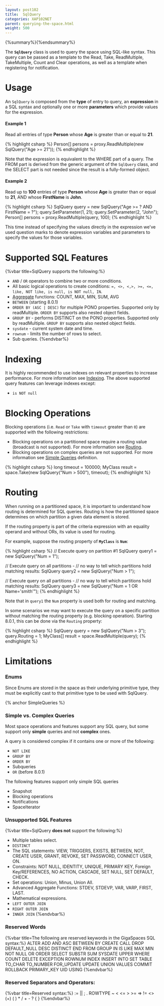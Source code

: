 ```yaml
---
layout: post102
title:  SqlQuery
categories: XAP102NET
parent: querying-the-space.html
weight: 500
---
```


{%summary%}{%endsummary%}

The **`SqlQuery`** class is used to query the space using SQL-like syntax. This query can be passed as a template to the Read, Take, ReadMultiple, TakeMultiple, Count and Clear operations, as well as a template when registering for notification.


# Usage

An `SqlQuery` is composed from the **type** of entry to query, an **expression** in a SQL syntax and optionally one or more **parameters** which provide values for the expression.

#### Example 1

Read all entries of type **Person** whose **Age** is greater than or equal to **21**.

{% highlight csharp %}
Person[] persons = proxy.ReadMultiple<Person>(new SqlQuery<Person>("Age >= 21"));
{% endhighlight %}

Note that the expression is equivalent to the WHERE part of a query. The FROM part is derived from the generic argument of the `SqlQuery` class, and the SELECT part is not needed since the result is a fully-formed object.

#### Example 2

Read up to **100** entries of type **Person** whose **Age** is greater than or equal to **21**, AND whose **FirstName** is **John**.

{% highlight csharp %}
SqlQuery<Person> query = new SqlQuery<Person>("Age >= ? AND FirstName = ?");
query.SetParameter(1, 21);
query.SetParameter(2, "John");
Person[] persons = proxy.ReadMultiple<Person>(query, 100);
{% endhighlight %}

This time instead of specifying the values directly in the expression we've used question marks to denote expression variables and parameters to specify the values for those variables.

# Supported SQL Features

{%vbar title=SqlQuery supports the following:%}

- `AND` / `OR` operators to combine two or more conditions.
- All basic logical operations to create conditions: `=, <>, <,>, >=, <=, like, NOT like, is null, is NOT null, IN`.
- [Aggregate](./aggregators.html) functions: COUNT, MAX, MIN, SUM, AVG
- `BETWEEN` (starting 8.0.1)
- `ORDER BY (ASC | DESC)` for multiple PONO properties. Supported only by readMultiple. `ORDER BY` supports also nested object fields.
- `GROUP BY` - performs DISTINCT on the PONO properties. Supported only by readMultiple. `GROUP BY` supports also nested object fields.
- `sysdate` - current system date and time.
- `rownum` - limits the number of rows to select.
- Sub queries.
{%endvbar%}


# Indexing

It is highly recommended to use indexes on relevant properties to increase performance. For more information see [Indexing](./indexing.html).
The above supported query features can leverage indexes except:<br>
- `is NOT null`

# Blocking Operations

Blocking operations (i.e. `Read` or `Take` with `timeout` greater than `0`) are supported with the following restrictions:

- Blocking operations on a partitioned space require a routing value (broadcast is not supported). For more information see [Routing](#Routing).
- Blocking operations on complex queries are not supported. For more information see [Simple Queries](#SimpleQueries) definition.

{% highlight csharp %}
long timeout = 100000;
MyClass result = space.Take<MyClass>(new SqlQuery<MyClass>("Num > 500"), timeout);
{% endhighlight %}

# Routing

When running on a partitioned space, it is important to understand how routing is determined for SQL queries. Routing is how the partitioned space determines on which partition a given data element is stored.

If the routing property is part of the criteria expression with an equality operand and without ORs, its value is used for routing.

For example, suppose the routing property of **`MyClass`** is **`Num`**:

{% highlight csharp %}
// Execute query on partition #1
SqlQuery<MyClass> query1 = new SqlQuery<MyClass>("Num = 1");

// Execute query on all partitions -
// no way to tell which partitions hold matching results:
SqlQuery<MyClass> query2 = new SqlQuery<MyClass>("Num > 1");

// Execute query on all partitions -
// no way to tell which partitions hold matching results:
SqlQuery<MyClass> query3 = new SqlQuery<MyClass>("Num = 1 OR Name='smith'");
{% endhighlight %}

Note that in `query1` the `Num` property is used both for routing and matching.

In some scenarios we may want to execute the query on a specific partition without matching the routing property (e.g. blocking operation). Starting 8.0.1, this can be done via the `Routing` property:

{% highlight csharp %}
SqlQuery<MyClass> query = new SqlQuery<MyClass>("Num > 3");
query.Routing = 1;
MyClass[] result = space.ReadMultiple<MyClass>(query);
{% endhighlight %}


# Limitations

### Enums

Since Enums are stored in the space as their underlying primitive type, they must be explicitly cast to that primitive type to be used with SqlQuery.

{% anchor SimpleQueries %}

### Simple vs. Complex Queries

Most space operations and features support any SQL query, but some support only **simple** queries and not **complex** ones.

A query is considered complex if it contains one or more of the following:

- `NOT LIKE`
- `GROUP BY`
- `ORDER BY`
- Subqueries
- `OR` (before 8.0.1)

The following features support only simple SQL queries

- Snapshot
- Blocking operations
- Notifications
- SpaceIterator

### Unsupported SQL Features



{%vbar title=SqlQuery **does not** support the following:%}
- Multiple tables select.
- `DISTINCT`
- The SQL statements: VIEW, TRIGGERS, EXISTS, BETWEEN, NOT, CREATE USER, GRANT, REVOKE, SET PASSWORD, CONNECT USER, ON.
- Constraints: NOT NULL, IDENTITY, UNIQUE, PRIMARY KEY, Foreign Key/REFERENCES, NO ACTION, CASCADE, SET NULL, SET DEFAULT, CHECK.
- Set operations: Union, Minus, Union All.
- Advanced Aggregate Functions: STDEV, STDEVP, VAR, VARP, FIRST, LAST.
- Mathematical expressions.
- `LEFT OUTER JOIN`
- `RIGHT OUTER JOIN`
- `INNER JOIN`
{%endvbar%}

### Reserved Words



{%vbar title=The following are reserved keywords in the GigaSpaces SQL syntax:%}
ALTER ADD AND ASC BETWEEN BY CREATE CALL DROP DEFAULT_NULL DESC  DISTINCT END FROM GROUP IN IS LIKE
MAX MIN NOT NULL OR ORDER SELECT SUBSTR SUM SYSDATE UPPER WHERE COUNT DELETE EXCEPTION ROWNUM INDEX
INSERT INTO SET TABLE TO_CHAR TO_NUMBER FOR_UPDATE UPDATE UNION VALUES COMMIT ROLLBACK PRIMARY_KEY
UID USING
{%endvbar%}

### Reserved Separators and Operators:



{%vbar title=Reserved syntax:%}
:= || ; . ROWTYPE ~ < <= >  >= => != <> \(+\) ( ) \* / + - ? \{ \}
{%endvbar%}

